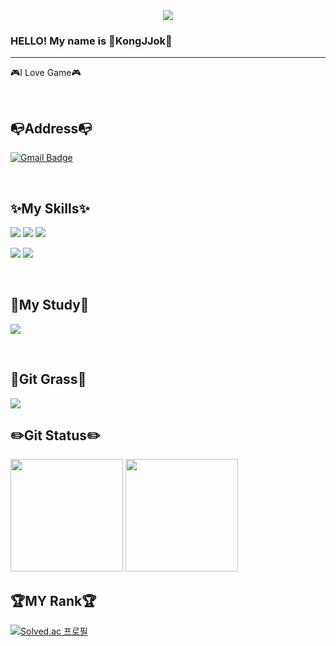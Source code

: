 <div align="center"><img src="https://capsule-render.vercel.app/api?type=waving&color=gradient&customColorList=14&height=200&section=header&text=KongJJok🌟&fontSize=40&fontAlignY=30&fontAlign=80" /></div>

### HELLO! My name is 🐹KongJJok🐹
---
🎮I Love Game🎮

<br />

📭Address📭
---
<p>
  
[![Gmail Badge](https://img.shields.io/badge/-jeonga0208@gmail.com-c14438?style=flat&logo=Gmail&logoColor=white&link=mailto:jeonga0208@gmail.com)](mailto:jeonga0208@gmail.com)
</p>

<br />

✨My Skills✨
---
<p>
  <img src="https://img.shields.io/badge/C%23-239120?style=for-the-badge&logo=c-sharp&logoColor=white"> 
  <img src="https://img.shields.io/badge/C%2B%2B-00599C?style=for-the-badge&logo=c%2B%2B&logoColor=white"> 
  <img src="https://img.shields.io/badge/Linux-FCC624?style=for-the-badge&logo=linux&logoColor=black">
</p>
<p>
  <img src="https://img.shields.io/badge/unrealengine-%23313131.svg?style=for-the-badge&logo=unrealengine&logoColor=white">
  <img src="https://img.shields.io/badge/Unity-100000?style=for-the-badge&logo=unity&logoColor=white">
</p>
<br />

📘My Study📙
---
<p>
  <a href="https://www.notion.so/d6dcf48a32f1414184b4019a834c43ef">
    <img src="https://img.shields.io/badge/Notion-000000?style=for-the-badge&logo=notion&logoColor=white&link=https://www.notion.so/d6dcf48a32f1414184b4019a834c43ef">
  </a>
</p>
<br />

🌱Git Grass🌱
---
<p>
  
  ![](./profile-3d-contrib/profile-3d-contrib/profile-gitblock.svg)
  
</p>

✏️Git Status✏️
---
<p>
  <img height="180em" src="https://github-readme-stats.vercel.app/api?username=KongJJoki&show_icons=true&include_all_commits=true&theme=shades-of-purple">
  <img height="180em" src="https://github-readme-stats.vercel.app/api/top-langs/?username=KongJJoki&layout=compact&theme=shades-of-purple">
</p>

🏆MY Rank🏆
---
[![Solved.ac 프로필](http://mazassumnida.wtf/api/v2/generate_badge?boj=jeonga0208)](https://solved.ac/jeonga0208)





